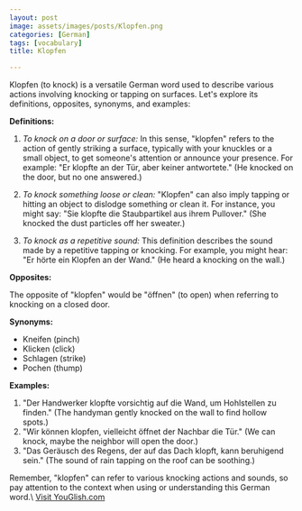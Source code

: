 ```yaml
---
layout: post
image: assets/images/posts/Klopfen.png
categories: [German]
tags: [vocabulary]
title: Klopfen

---
```


Klopfen (to knock) is a versatile German word used to describe various actions involving knocking or tapping on surfaces. Let's explore its definitions, opposites, synonyms, and examples:

**Definitions:**

1. *To knock on a door or surface:* In this sense, "klopfen" refers to the action of gently striking a surface, typically with your knuckles or a small object, to get someone's attention or announce your presence. For example: "Er klopfte an der Tür, aber keiner antwortete." (He knocked on the door, but no one answered.)

2. *To knock something loose or clean:* "Klopfen" can also imply tapping or hitting an object to dislodge something or clean it. For instance, you might say: "Sie klopfte die Staubpartikel aus ihrem Pullover." (She knocked the dust particles off her sweater.)

3. *To knock as a repetitive sound:* This definition describes the sound made by a repetitive tapping or knocking. For example, you might hear: "Er hörte ein Klopfen an der Wand." (He heard a knocking on the wall.)

**Opposites:**

The opposite of "klopfen" would be "öffnen" (to open) when referring to knocking on a closed door.

**Synonyms:**

- Kneifen (pinch)
- Klicken (click)
- Schlagen (strike)
- Pochen (thump)

**Examples:**

1. "Der Handwerker klopfte vorsichtig auf die Wand, um Hohlstellen zu finden." (The handyman gently knocked on the wall to find hollow spots.)
2. "Wir können klopfen, vielleicht öffnet der Nachbar die Tür." (We can knock, maybe the neighbor will open the door.)
3. "Das Geräusch des Regens, der auf das Dach klopft, kann beruhigend sein." (The sound of rain tapping on the roof can be soothing.)

Remember, "klopfen" can refer to various knocking actions and sounds, so pay attention to the context when using or understanding this German word.\ <a id="yg-widget-0" class="youglish-widget" data-query="Klopfen" data-lang="german" data-components="8412" data-auto-start="0" data-bkg-color="theme_light" data-title="How%20to%20pronounce%20Klopfen%20in%20German"  rel="nofollow" href="https://youglish.com">Visit YouGlish.com</a><script async src="https://youglish.com/public/emb/widget.js" charset="utf-8"></script>